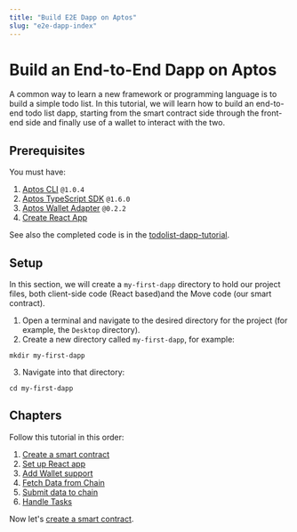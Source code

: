 ```yaml
---
title: "Build E2E Dapp on Aptos"
slug: "e2e-dapp-index"
---
```


# Build an End-to-End Dapp on Aptos

A common way to learn a new framework or programming language is to build a simple todo list. In this tutorial, we will learn how to build an end-to-end todo list dapp, starting from the smart contract side through the front-end side and finally use of a wallet to interact with the two.

## Prerequisites

You must have:

1. [Aptos CLI](../../cli-tools/aptos-cli-tool/index.md) `@1.0.4`
2. [Aptos TypeScript SDK](../../sdks/ts-sdk/index.md) `@1.6.0`
3. [Aptos Wallet Adapter](../../concepts/wallet-adapter-concept.md) `@0.2.2`
4. [Create React App](https://create-react-app.dev/)

See also the completed code is in the [todolist-dapp-tutorial](https://github.com/aptos-labs/todolist-dapp-tutorial).

## Setup

In this section, we will create a `my-first-dapp` directory to hold our project files, both client-side code (React based)and the Move code (our smart contract).

1. Open a terminal and navigate to the desired directory for the project (for example, the `Desktop` directory).
2. Create a new directory called `my-first-dapp`, for example:
  ```shell
  mkdir my-first-dapp
  ```
3. Navigate into that directory:
  ```shell
  cd my-first-dapp
  ```

## Chapters

Follow this tutorial in this order:

1. [Create a smart contract](./1-create-smart-contract.md)
2. [Set up React app](./2-set-up-react-app.md)
3. [Add Wallet support](3-add-wallet-support.md)
4. [Fetch Data from Chain](4-fetch-data-from-chain.md)
5. [Submit data to chain](./5-submit-data-to-chain.md)
6. [Handle Tasks](./6-handle-tasks.md)

Now let's [create a smart contract](./1-create-smart-contract.md).